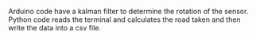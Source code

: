 Arduino code have a kalman filter to determine the rotation of the sensor. Python code reads the terminal and calculates the road taken and then write the data into a csv file. 
